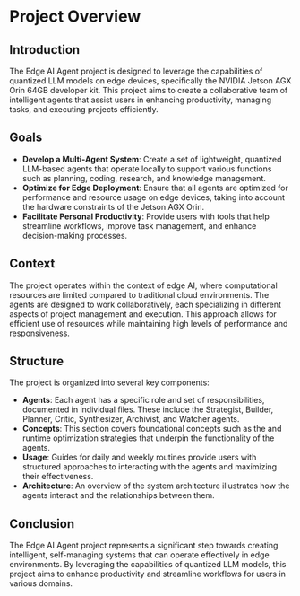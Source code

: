 # Project Overview

## Introduction
The Edge AI Agent project is designed to leverage the capabilities of quantized LLM models on edge devices, specifically the NVIDIA Jetson AGX Orin 64GB developer kit. This project aims to create a collaborative team of intelligent agents that assist users in enhancing productivity, managing tasks, and executing projects efficiently.

## Goals
- **Develop a Multi-Agent System**: Create a set of lightweight, quantized LLM-based agents that operate locally to support various functions such as planning, coding, research, and knowledge management.
- **Optimize for Edge Deployment**: Ensure that all agents are optimized for performance and resource usage on edge devices, taking into account the hardware constraints of the Jetson AGX Orin.
- **Facilitate Personal Productivity**: Provide users with tools that help streamline workflows, improve task management, and enhance decision-making processes.

## Context
The project operates within the context of edge AI, where computational resources are limited compared to traditional cloud environments. The agents are designed to work collaboratively, each specializing in different aspects of project management and execution. This approach allows for efficient use of resources while maintaining high levels of performance and responsiveness.

## Structure
The project is organized into several key components:
- **Agents**: Each agent has a specific role and set of responsibilities, documented in individual files. These include the Strategist, Builder, Planner, Critic, Synthesizer, Archivist, and Watcher agents.
- **Concepts**: This section covers foundational concepts such as the  and runtime optimization strategies that underpin the functionality of the agents.
- **Usage**: Guides for daily and weekly routines provide users with structured approaches to interacting with the agents and maximizing their effectiveness.
- **Architecture**: An overview of the system architecture illustrates how the agents interact and the relationships between them.

## Conclusion
The Edge AI Agent project represents a significant step towards creating intelligent, self-managing systems that can operate effectively in edge environments. By leveraging the capabilities of quantized LLM models, this project aims to enhance productivity and streamline workflows for users in various domains.
